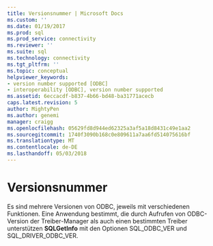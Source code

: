 ```yaml
---
title: Versionsnummer | Microsoft Docs
ms.custom: ''
ms.date: 01/19/2017
ms.prod: sql
ms.prod_service: connectivity
ms.reviewer: ''
ms.suite: sql
ms.technology: connectivity
ms.tgt_pltfrm: ''
ms.topic: conceptual
helpviewer_keywords:
- version number supported [ODBC]
- interoperability [ODBC], version number supported
ms.assetid: 6eccacdf-b837-4b66-bd48-ba31771acecb
caps.latest.revision: 5
author: MightyPen
ms.author: genemi
manager: craigg
ms.openlocfilehash: 05629fd8d944ed62325a3af5a18d8431c49e1aa2
ms.sourcegitcommit: 1740f3090b168c0e809611a7aa6fd514075616bf
ms.translationtype: MT
ms.contentlocale: de-DE
ms.lasthandoff: 05/03/2018
---
```

# <a name="version-number"></a>Versionsnummer
Es sind mehrere Versionen von ODBC, jeweils mit verschiedenen Funktionen. Eine Anwendung bestimmt, die durch Aufrufen von ODBC-Version der Treiber-Manager als auch einen bestimmten Treiber unterstützen **SQLGetInfo** mit den Optionen SQL_ODBC_VER und SQL_DRIVER_ODBC_VER.
